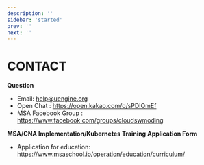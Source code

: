 ```yaml
---
description: ''
sidebar: 'started'
prev: ''
next: ''
---
```


# CONTACT

**Question**
- Email: help@uengine.org
- Open Chat : https://open.kakao.com/o/sPDIQmEf
- MSA Facebook Group : https://www.facebook.com/groups/cloudswmoding

**MSA/CNA Implementation/Kubernetes Training Application Form**
- Application for education: https://www.msaschool.io/operation/education/curriculum/